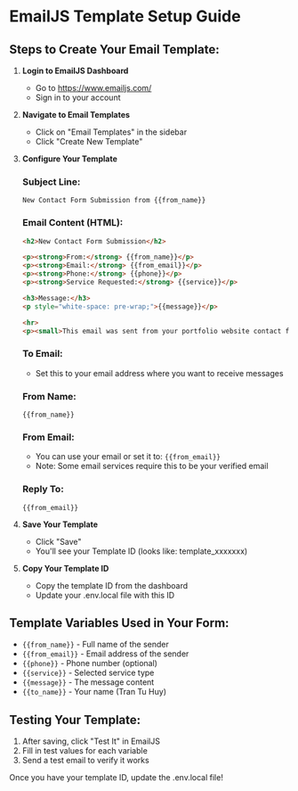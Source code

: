 # EmailJS Template Setup Guide

## Steps to Create Your Email Template:

1. **Login to EmailJS Dashboard**
   - Go to https://www.emailjs.com/
   - Sign in to your account

2. **Navigate to Email Templates**
   - Click on "Email Templates" in the sidebar
   - Click "Create New Template"

3. **Configure Your Template**

   ### Subject Line:
   ```
   New Contact Form Submission from {{from_name}}
   ```

   ### Email Content (HTML):
   ```html
   <h2>New Contact Form Submission</h2>
   
   <p><strong>From:</strong> {{from_name}}</p>
   <p><strong>Email:</strong> {{from_email}}</p>
   <p><strong>Phone:</strong> {{phone}}</p>
   <p><strong>Service Requested:</strong> {{service}}</p>
   
   <h3>Message:</h3>
   <p style="white-space: pre-wrap;">{{message}}</p>
   
   <hr>
   <p><small>This email was sent from your portfolio website contact form.</small></p>
   ```

   ### To Email:
   - Set this to your email address where you want to receive messages

   ### From Name:
   ```
   {{from_name}}
   ```

   ### From Email:
   - You can use your email or set it to: `{{from_email}}`
   - Note: Some email services require this to be your verified email

   ### Reply To:
   ```
   {{from_email}}
   ```

4. **Save Your Template**
   - Click "Save"
   - You'll see your Template ID (looks like: template_xxxxxxx)

5. **Copy Your Template ID**
   - Copy the template ID from the dashboard
   - Update your .env.local file with this ID

## Template Variables Used in Your Form:
- `{{from_name}}` - Full name of the sender
- `{{from_email}}` - Email address of the sender
- `{{phone}}` - Phone number (optional)
- `{{service}}` - Selected service type
- `{{message}}` - The message content
- `{{to_name}}` - Your name (Tran Tu Huy)

## Testing Your Template:
1. After saving, click "Test It" in EmailJS
2. Fill in test values for each variable
3. Send a test email to verify it works

Once you have your template ID, update the .env.local file!